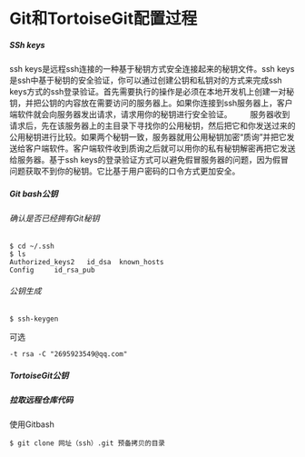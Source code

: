 # Git和TortoiseGit配置过程

##### SSh keys

ssh keys是远程ssh连接的一种基于秘钥方式安全连接起来的秘钥文件。ssh keys是ssh中基于秘钥的安全验证，你可以通过创建公钥和私钥对的方式来完成ssh keys方式的ssh登录验证。首先需要执行的操作是必须在本地开发机上创建一对秘钥，并把公钥的内容放在需要访问的服务器上。如果你连接到ssh服务器上，客户端软件就会向服务器发出请求，请求用你的秘钥进行安全验证。   服务器收到请求后，先在该服务器上的主目录下寻找你的公用秘钥，然后把它和你发送过来的公用秘钥进行比较。如果两个秘钥一致，服务器就用公用秘钥加密“质询”并把它发送给客户端软件。客户端软件收到质询之后就可以用你的私有秘钥解密再把它发送给服务器。基于ssh keys的登录验证方式可以避免假冒服务器的问题，因为假冒问题获取不到你的秘钥。它比基于用户密码的口令方式更加安全。

<!--git生成的公钥和TortoiseGit生成的公钥是不一致的。-->

##### Git bash公钥

###### 确认是否已经拥有Git秘钥

```
$ cd ~/.ssh
$ ls
Authorized_keys2   id_dsa  known_hosts
Config     id_rsa_pub
```

###### 公钥生成

```
$ ssh-keygen
```

可选

```
-t rsa -C "2695923549@qq.com"
```

##### TortoiseGit公钥

[^PuTTYgen]: TortoiseGit安装后自带，默认目录在`C:\Program Files\TortoiseGit\bin `1

<!--进入网站粘贴公钥标记当前设备-->

##### 拉取远程仓库代码

使用Gitbash 

``` 
$ git clone 网址（ssh）.git 预备拷贝的目录
```

